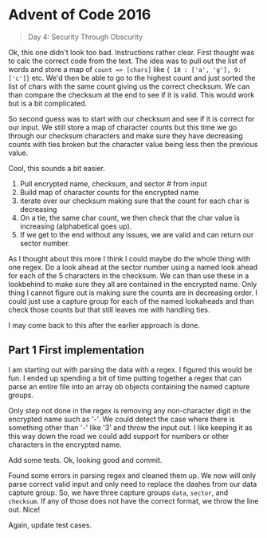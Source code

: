 # Advent of Code 2016

> Day 4: Security Through Obscurity

Ok, this one didn't look too bad. Instructions rather clear. First thought was to calc the correct code from the text. The idea was to pull out the list of words and store a map of `count => [chars]` like `{ 10 : ['a', 'g'], 9: ['c']}` etc. We'd then be able to go to the highest count and just sorted the list of chars with the same count giving us the correct checksum. We can than compare the checksum at the end to see if it is valid. This would work but is a bit complicated.

So second guess was to start with our checksum and see if it is correct for our input. We still store a map of character counts but this time we go through our checksum characters and make sure they have decreasing counts with ties broken but the character value being less then the previous value.

Cool, this sounds a bit easier.

1. Pull encrypted name, checksum, and sector # from input
2. Build map of character counts for the encrypted name
3. iterate over our checksum making sure that the count for each char is decreasing
4. On a tie, the same char count, we then check that the char value is increasing (alphabetical goes up).
5. If we get to the end without any issues, we are valid and can return our sector number.

As I thought about this more I think I could maybe do the whole thing with one regex. Do a look ahead at the sector number using a named look ahead for each of the 5 characters in the checksum. We can than use these in a lookbehind to make sure they all are contained in the encrypted name. Only thing I cannot figure out is making sure the counts are in decreasing order. I could just use a capture group for each of the named lookaheads and than check those counts but that still leaves me with handling ties.

I may come back to this after the earlier approach is done.

## Part 1 First implementation

I am starting out with parsing the data with a regex. I figured this would be fun. I ended up spending a bit of time putting together a regex that can parse an entire file into an array ob objects containing the named capture groups.

Only step not done in the regex is removing any non-character digit in the encrypted name such as '-'. We could detect the case where there is something other than '-' like '3' and throw the input out. I like keeping it as this way down the road we could add support for numbers or other characters in the encrypted name.

Add some tests. Ok, looking good and commit.

Found some errors in parsing regex and cleaned them up. We now will only parse correct valid input and only need to replace the dashes from our data capture group. So, we have three capture groups `data`, `sector`, and `checksum`. If any of those does not have the correct format, we throw the line out. Nice!

Again, update test cases.
